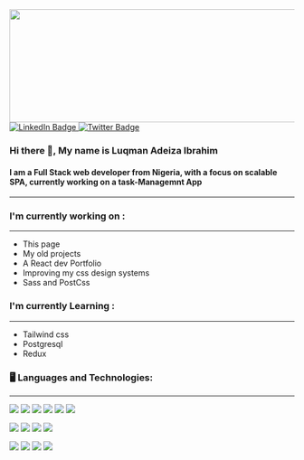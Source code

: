 
<img src="https://media0.giphy.com/media/i4MAH84pqe2m2aVojc/200w.webp?cid=ecf05e477sg4ms9uim65ffxflxf0vyho745841en43j4i2p4&rid=200w.webp&ct=g"  width="700" height="200" >
<div id="badges">
  <a href="https://www.linkedin.com/in/luqman-ibrahim-62955222a/">
    <img src="https://img.shields.io/badge/LinkedIn-blue?style=for-the-badge&logo=linkedin&logoColor=white" alt="LinkedIn Badge"/>
  </a>
 
  <a href="your-twitter-URL">
    <img src="https://img.shields.io/badge/Twitter-blue?style=for-the-badge&logo=twitter&logoColor=white" alt="Twitter Badge"/>
  </a>
</div>

### Hi there 👋, My name is Luqman Adeiza Ibrahim
#### I am a Full Stack web developer from Nigeria, with a focus on scalable SPA, currently working on a task-Managemnt App


---
### I'm currently working on :
***
- This page
- My old projects
- A React dev Portfolio
- Improving my css design systems
- Sass and PostCss

### I'm currently Learning :
***
- Tailwind css
- Postgresql
- Redux

### 🖥️ Languages and Technologies:
---
![](https://img.shields.io/badge/Code-HTML5-informational?style=flat&logo=html5&color=E34f26)
![](https://img.shields.io/badge/Code-JavaScript-informational?style=flat&logo=javascript&color=F7Df1E)
![](https://img.shields.io/badge/Code-Nodemon-informational?style=flat&logo=nodemon&color=76D04B)
![](https://img.shields.io/badge/Code-NodeJs-informational?style=flat&logo=nodedotjs&color=339933)
![](https://img.shields.io/badge/Code-MongoDB-informational?style=flat&logo=mongodb&color=47A24B)
![](https://img.shields.io/badge/Code-React-informational?style=flat&logo=react&color=61DAFB)


  ![](https://img.shields.io/badge/Style-CSS3-informational?style=flat&logo=css3&color=1572B6)
  ![](https://img.shields.io/badge/Style-Bootstrap-informational?style=flat&logo=bootstrap&color=7952B3)
  ![](https://img.shields.io/badge/Style-SCSS-informational?style=flat&logo=sass&color=cc6699)
  ![](https://img.shields.io/badge/Style-Tailwindcss-informational?style=flat&logo=tailwindcss&color=96B6D4)
  
  ![](https://img.shields.io/badge/Tools-Git-informational?style=flat&logo=git&color=F05032)
   ![](https://img.shields.io/badge/Tools-GitHub-informational?style=flat&logo=github&color=181717)
    ![](https://img.shields.io/badge/Tools-Figma-informational?style=flat&logo=figma&color=F24E1E)
  ![](https://img.shields.io/badge/Tools-Postman-informational?style=flat&logo=postman&color=FF6C37)
  




